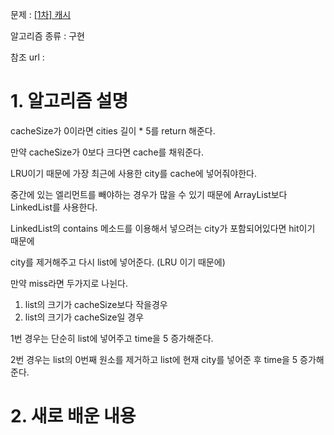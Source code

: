 문제 : [[1차] 캐시](https://programmers.co.kr/learn/courses/30/lessons/17680)

알고리즘 종류 : 구현

참조 url : 

# 1. 알고리즘 설명

cacheSize가 0이라면 cities 길이 * 5를 return 해준다.

만약 cacheSize가 0보다 크다면 cache를 채워준다.

LRU이기 때문에 가장 최근에 사용한 city를 cache에 넣어줘야한다.

중간에 있는 엘리먼트를 빼야하는 경우가 많을 수 있기 때문에 ArrayList보다 LinkedList를 사용한다.

LinkedList의 contains 메소드를 이용해서 넣으려는 city가 포함되어있다면 hit이기 때문에

city를 제거해주고 다시 list에 넣어준다. (LRU 이기 때문에)

만약 miss라면 두가지로 나뉜다.

1. list의 크기가 cacheSize보다 작을경우
2. list의 크기가 cacheSize일 경우

1번 경우는 단순히 list에 넣어주고 time을 5 증가해준다.

2번 경우는 list의 0번째 원소를 제거하고 list에 현재 city를 넣어준 후 time을 5 증가해준다.

# 2. 새로 배운 내용
